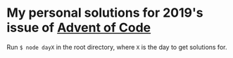 # My personal solutions for 2019's issue of [Advent of Code](https://adventofcode.com/2019/)

Run `$ node dayX` in the root directory, where `X` is the day to get solutions for.
